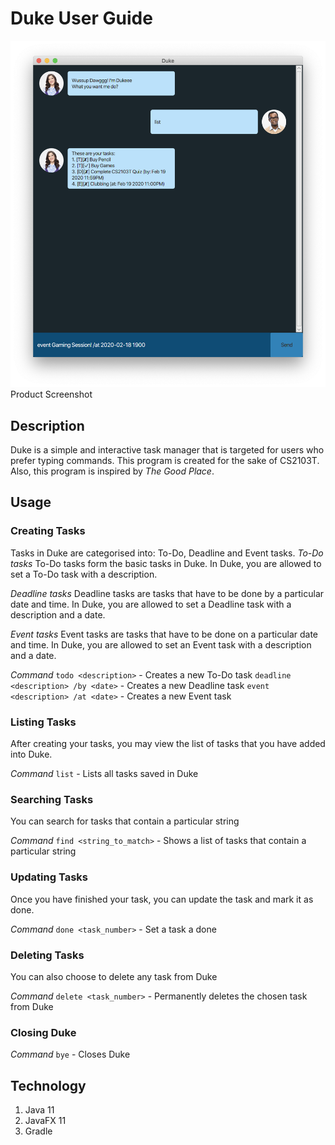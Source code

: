 # Duke User Guide

![Duke Screenshot](./Ui.png)
Product Screenshot

## Description
Duke is a simple and interactive task manager that is targeted for users who prefer typing commands. This program is created for the sake of CS2103T. Also, this program is inspired by _The Good Place_.

## Usage
### Creating Tasks
Tasks in Duke are categorised into: To-Do, Deadline and Event tasks.
*To-Do tasks*
To-Do tasks form the basic tasks in Duke. In Duke, you are allowed to set a To-Do task with a description.

*Deadline tasks*
Deadline tasks are tasks that have to be done by a particular date and time. In Duke, you are allowed to set a Deadline task with a description and a date.

*Event tasks*
Event tasks are tasks that have to be done on a particular date and time. In Duke, you are allowed to set an Event task with a description and a date.

*Command*
`todo <description>` - Creates a new To-Do task
`deadline <description> /by <date>` - Creates a new Deadline task
`event <description> /at <date>` - Creates a new Event task

### Listing Tasks
After creating your tasks, you may view the list of tasks that you have added into Duke.

*Command*
`list` - Lists all tasks saved in Duke

### Searching Tasks
You can search for tasks that contain a particular string

*Command*
`find <string_to_match>` - Shows a list of tasks that contain a particular string

### Updating Tasks
Once you have finished your task, you can update the task and mark it as done.

*Command*
`done <task_number>` - Set a task a done

### Deleting Tasks
You can also choose to delete any task from Duke

*Command*
`delete <task_number>` - Permanently deletes the chosen task from Duke

### Closing Duke
*Command*
`bye` - Closes Duke


## Technology
1. Java 11
2. JavaFX 11
3. Gradle